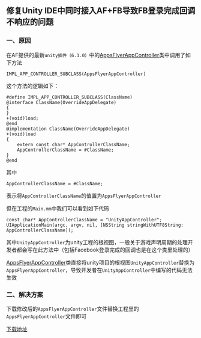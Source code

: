 ## 修复Unity IDE中同时接入AF+FB导致FB登录完成回调不响应的问题

### 一、原因

在AF提供的最新`unity插件（6.1.0）`中的[AppsFlyerAppController](https://github.com/AppsFlyerSDK/appsflyer-unity-plugin/blob/master/Assets/AppsFlyer/Plugins/iOS/AppsFlyerAppController.mm)类中调用了如下方法

```
IMPL_APP_CONTROLLER_SUBCLASS(AppsFlyerAppController)
```

这个方法的逻辑如下：

```
#define IMPL_APP_CONTROLLER_SUBCLASS(ClassName) 
@interface ClassName(OverrideAppDelegate)       
{                                               
}                                               
+(void)load;                                    
@end                                            
@implementation ClassName(OverrideAppDelegate)  
+(void)load                                     
{                                               
    extern const char* AppControllerClassName;  
    AppControllerClassName = #ClassName;        
}                                               
@end                                            
```

其中

```
AppControllerClassName = #ClassName;  
```

表示将`AppControllerClassName`的值置为`AppsFlyerAppController`


但在工程的`Main.mm`中我们可以看到如下代码

```
const char* AppControllerClassName = "UnityAppController";
UIApplicationMain(argc, argv, nil, [NSString stringWithUTF8String: AppControllerClassName]);
```

其中`UnityAppController`为unity工程的根视图，一般关于游戏声明周期的处理开发者都会写在此方法中（包括Facebook登录完成的回调也是在这个类里处理的）


[AppsFlyerAppController](https://github.com/AppsFlyerSDK/appsflyer-unity-plugin/blob/master/Assets/AppsFlyer/Plugins/iOS/AppsFlyerAppController.mm)类直接将unity项目的根视图`UnityAppController`替换为`AppsFlyerAppController`，导致开发者在`UnityAppController`中编写的代码无法生效




### 二、解决方案

下载修改后的`AppsFlyerAppController`文件替换工程里的`AppsFlyerAppController`文件即可

[下载地址](https://support.appsflyer.com/attachments/token/hFODAo0hi7ynX0HAedlR7ftYM/?name=AppsFlyerAppController+%281%29.mm)